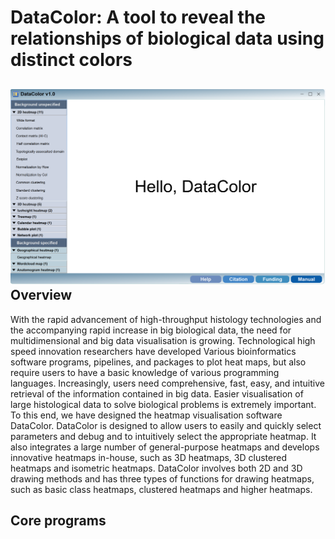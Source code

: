 DataColor: A tool to reveal the relationships of biological data using distinct colors
=====
![](https://github.com/frankgenome/DataColor/raw/master/image/index.png)
Overview
------
With the rapid advancement of high-throughput histology technologies and the accompanying rapid increase in big biological data, the need for multidimensional and big data visualisation is growing. Technological high speed innovation researchers have developed Various bioinformatics software programs, pipelines, and packages to plot heat maps, but also require users to have a basic knowledge of various programming languages. Increasingly, users need comprehensive, fast, easy, and intuitive retrieval of the information contained in big data. Easier visualisation of large histological data to solve biological problems is extremely important. To this end, we have designed the heatmap visualisation software DataColor. DataColor is designed to allow users to easily and quickly select parameters and debug and to intuitively select the appropriate heatmap. It also integrates a large number of general-purpose heatmaps and develops innovative heatmaps in-house, such as 3D heatmaps, 3D clustered heatmaps and isometric heatmaps. DataColor involves both 2D and 3D drawing methods and has three types of functions for drawing heatmaps, such as basic class heatmaps, clustered heatmaps and higher heatmaps.

Core programs
--------
 
